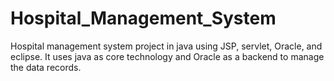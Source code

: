 # Hospital_Management_System
Hospital management system project in java using JSP, servlet, Oracle, and eclipse. It uses java as core technology and Oracle as a backend to manage the data records.
